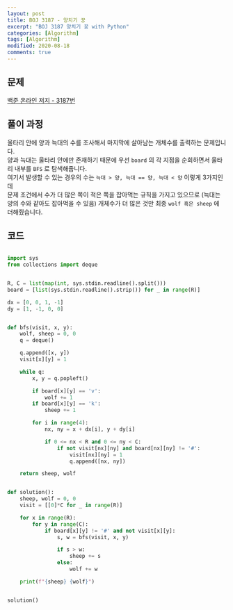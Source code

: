 ```yaml
---
layout: post
title: BOJ 3187 - 양치기 꿍
excerpt: "BOJ 3187 양치기 꿍 with Python"
categories: [Algorithm]
tags: [Algorithm]
modified: 2020-08-18
comments: true
---
```


## 문제
[백준 온라인 저지 - 3187번](https://www.acmicpc.net/problem/3187)


## 풀이 과정
울타리 안에 양과 늑대의 수를 조사해서 마지막에 살아남는 개체수를 출력하는 문제입니다. <br>
양과 늑대는 울타리 안에만 존재하기 때문에 우선 `board` 의 각 지점을 순회하면서 울타리 내부를 `BFS` 로 탐색해줍니다. <br>
여기서 발생할 수 있는 경우의 수는 `늑대 > 양, 늑대 == 양, 늑대 < 양` 이렇게 3가지인데 <br>
문제 조건에서 수가 더 많은 쪽이 적은 쪽을 잡아먹는 규칙을 가지고 있으므로 (늑대는 양의 수와 같아도 잡아먹을 수 있음) 개체수가 더 많은 것만 최종 `wolf 혹은 sheep` 에 더해줬습니다. <br>


## 코드

~~~ python

import sys
from collections import deque


R, C = list(map(int, sys.stdin.readline().split()))
board = [list(sys.stdin.readline().strip()) for _ in range(R)]

dx = [0, 0, 1, -1]
dy = [1, -1, 0, 0]


def bfs(visit, x, y):
    wolf, sheep = 0, 0
    q = deque()

    q.append([x, y])
    visit[x][y] = 1

    while q:
        x, y = q.popleft()

        if board[x][y] == 'v':
            wolf += 1
        if board[x][y] == 'k':
            sheep += 1

        for i in range(4):
            nx, ny = x + dx[i], y + dy[i]

            if 0 <= nx < R and 0 <= ny < C:
                if not visit[nx][ny] and board[nx][ny] != '#':
                    visit[nx][ny] = 1
                    q.append([nx, ny])

    return sheep, wolf


def solution():
    sheep, wolf = 0, 0
    visit = [[0]*C for _ in range(R)]

    for x in range(R):
        for y in range(C):
            if board[x][y] != '#' and not visit[x][y]:
                s, w = bfs(visit, x, y)

                if s > w:
                    sheep += s
                else:
                    wolf += w

    print(f"{sheep} {wolf}")


solution()

~~~